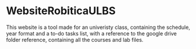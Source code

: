 # WebsiteRobiticaULBS

This website is a tool made for an univeristy class, containing the schedule, year format and a to-do tasks list, with a reference to the google drive folder reference, containing all the courses and lab files.
